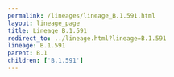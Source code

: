 ```yaml
---
permalink: /lineages/lineage_B.1.591.html
layout: lineage_page
title: Lineage B.1.591
redirect_to: ../lineage.html?lineage=B.1.591
lineage: B.1.591
parent: B.1
children: ['B.1.591']
---
```

